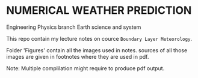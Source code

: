 # NUMERICAL WEATHER PREDICTION

Engineering Physics branch
Earth science and system 

This repo contain my lecture notes on cource `Boundary Layer Meteorology`.

Folder 'Figures' contain all the images used in notes. sources of all those images are given in footnotes where they are used in pdf.

Note: Multiple complilation might require to produce pdf output.
